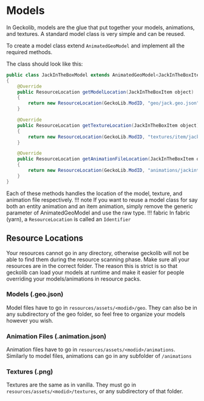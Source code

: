 # Models
In Geckolib, models are the glue that put together your models, animations, and textures.
A standard model class is very simple and can be reused.

To create a model class extend `AnimatedGeoModel` and implement all the required methods.

The class should look like this:
```java
public class JackInTheBoxModel extends AnimatedGeoModel<JackInTheBoxItem>
{
	@Override
	public ResourceLocation getModelLocation(JackInTheBoxItem object)
	{
		return new ResourceLocation(GeckoLib.ModID, "geo/jack.geo.json");
	}

	@Override
	public ResourceLocation getTextureLocation(JackInTheBoxItem object)
	{
		return new ResourceLocation(GeckoLib.ModID, "textures/item/jack.png");
	}

	@Override
	public ResourceLocation getAnimationFileLocation(JackInTheBoxItem object)
	{
		return new ResourceLocation(GeckoLib.ModID, "animations/jackinthebox.animation.json");
	}
}
```

Each of these methods handles the location of the model, texture, and animation file respectively.
!!! note
    If you want to reuse a model class for say both an entity animation and an item animation, simply remove the generic parameter of AnimatedGeoModel and use the raw type.
!!! fabric
    In fabric (yarn), a `ResourceLocation` is called an `Identifier`
## Resource Locations
Your resources cannot go in any directory, otherwise geckolib will not be able to find them during the resource scanning phase. Make sure all your resources are in the correct folder. The reason this is strict is so that geckolib can load your models at runtime and make it easier for people overriding your models/animations in resource packs.

### Models (.geo.json)
Model files have to go in `resources/assets/<modid>/geo`. They can also be in any subdirectory of the geo folder, so feel free to organize your models however you wish. 

### Animation Files (.animation.json)
Animation files have to go in `resources/assets/<modid>/animations`. Similarly to model files, animations can go in any subfolder of `/animations`

### Textures (.png)
Textures are the same as in vanilla. They must go in `resources/assets/<modid>/textures`, or any subdirectory of that folder.

